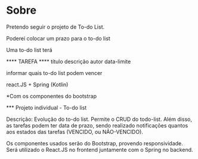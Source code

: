 # Sobre

Pretendo seguir o projeto de To-do List.

Poderei colocar um prazo para o to-do list

Uma to-do list terá 

**** TAREFA ****
título
descrição
autor
data-limite

informar quais to-do list podem vencer

react.JS + Spring (Kotlin)

*Com os componentes do bootstrap


*** Projeto individual - To-do list

Descrição: Evolução do to-do list. Permite o CRUD do todo-list. Além disso, as tarefas podem ter data de prazo, sendo realizado notificações quantos aos estados das tarefas (VENCIDO, ou NÃO-VENCIDO). 

Os componentes usados serão do Bootstrap, provendo responsividade. Será utilizado o React.JS no frontend juntamente com o Spring no backend.
